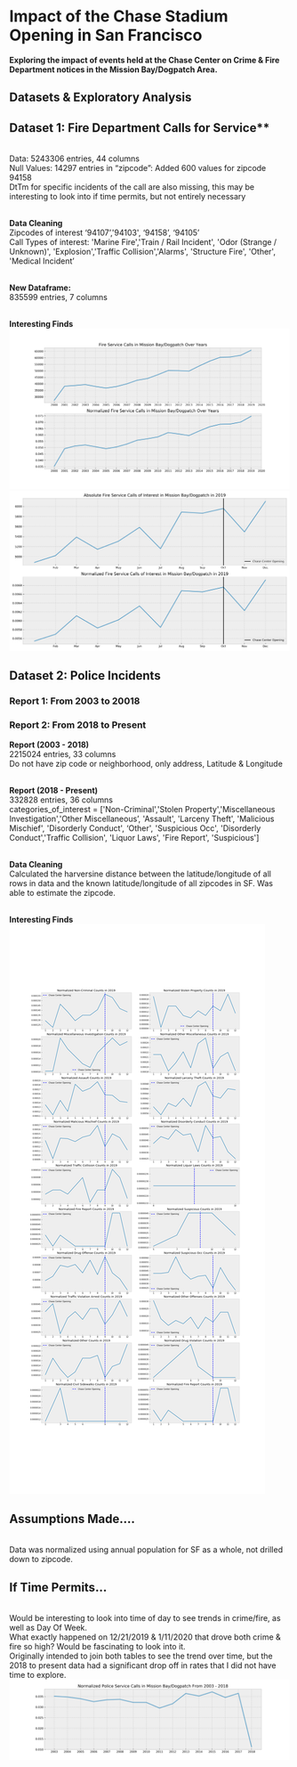 # Impact of the Chase Stadium Opening in San Francisco

**Exploring the impact of events held at the Chase Center on Crime & Fire Department notices in the Mission Bay/Dogpatch Area.**

## Datasets & Exploratory Analysis

## Dataset 1: Fire Department Calls for Service**
<br>Data: 5243306 entries, 44 columns
<br>Null Values: 14297 entries in “zipcode”: Added 600 values for zipcode 94158
<br>DtTm for specific incidents of the call are also missing, this may be interesting to look into if time permits, but not entirely necessary

<br>**Data Cleaning**
<br>Zipcodes of interest ‘94107’,'94103', ‘94158’, ‘94105’
<br>Call Types of interest: 'Marine Fire','Train / Rail Incident', 'Odor (Strange / Unknown)', 'Explosion','Traffic Collision','Alarms', 'Structure Fire', 'Other', 'Medical Incident’

<br>**New Dataframe:**
<br>835599 entries, 7 columns

<br>**Interesting Finds**
![image](https://github.com/sherryduong93/chasestadiumimpact/blob/working/Graphs/Fire_Calls_2000-2020.png)
![image](https://github.com/sherryduong93/chasestadiumimpact/blob/working/Graphs/2019firecallsofinterest.png)


## Dataset 2: Police Incidents
### Report 1: From 2003 to 20018
### Report 2: From 2018 to Present
**Report (2003 - 2018)**
<br> 2215024 entries, 33 columns
<br>Do not have zip code or neighborhood, only address, Latitude & Longitude

<br>**Report (2018 - Present)**
<br>332828 entries, 36 columns
<br> categories_of_interest = ['Non-Criminal','Stolen Property','Miscellaneous Investigation','Other Miscellaneous’, 'Assault', 'Larceny Theft', 'Malicious Mischief', 'Disorderly Conduct', ‘Other', 'Suspicious Occ', 'Disorderly Conduct','Traffic Collision', 'Liquor Laws', 'Fire Report', 'Suspicious']

<br>**Data Cleaning**
<br>Calculated the harversine distance between the latitude/longitude of all rows in data and the known latitude/longitude of all zipcodes in SF. Was able to estimate the zipcode.

<br>**Interesting Finds**
![image](https://github.com/sherryduong93/chasestadiumimpact/blob/working/Graphs/Normalized_Crime_DPMS.png)



## Assumptions Made....
<br>Data was normalized using annual population for SF as a whole, not drilled down to zipcode.

## If Time Permits...
<br>Would be interesting to look into time of day to see trends in crime/fire, as well as Day Of Week.
<br>What exactly happened on 12/21/2019 & 1/11/2020 that drove both crime & fire so high? Would be fascinating to look into it.
<br>Originally intended to join both tables to see the trend over time, but the 2018 to present data had a significant drop off in rates that I did not have time to explore.
![image](https://github.com/sherryduong93/chasestadiumimpact/blob/working/Graphs/Normalized_Police_Calls_2003-2018.png)
